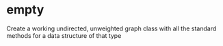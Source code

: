 # empty
Create a working undirected, unweighted graph class with all the standard methods for a data
structure of that type
